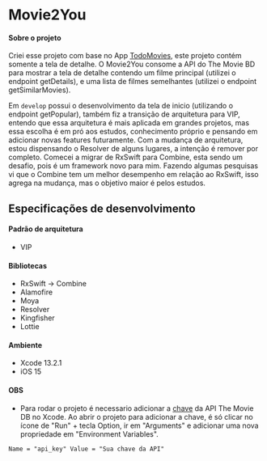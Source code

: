 # Movie2You

#### Sobre o projeto

Criei esse projeto com base no App [TodoMovies](https://apps.apple.com/br/app/todomovies-4/id792499896), este projeto contém somente a tela de detalhe. 
O Movie2You consome a API do The Movie BD para mostrar a tela de detalhe contendo um filme principal (utilizei o endpoint getDetails), e uma lista de filmes semelhantes (utilizei o endpoint getSimilarMovies).

Em ```develop``` possui o desenvolvimento da tela de inicio (utilizando o endpoint getPopular), também fiz a transição de arquitetura para VIP, entendo que essa arquitetura é mais aplicada em grandes projetos, mas essa escolha é em pró aos estudos, conhecimento próprio e pensando em adicionar novas features futuramente. 
Com a mudança de arquitetura, estou dispensando o Resolver de alguns lugares, a intenção é remover por completo.
Comecei a migrar de RxSwift para Combine, esta sendo um desafio, pois é um framework novo para mim. Fazendo algumas pesquisas vi que o Combine tem um melhor desempenho em relação ao RxSwift, isso agrega na mudança, mas o objetivo maior é pelos estudos.


## Especificações de desenvolvimento
#### Padrão de arquitetura
- VIP

#### Bibliotecas 
- RxSwift -> Combine
- Alamofire
- Moya
- Resolver
- Kingfisher
- Lottie

#### Ambiente 
- Xcode 13.2.1
- iOS 15

#### OBS
- Para rodar o projeto é necessario adicionar a [chave](https://www.themoviedb.org/settings/api) da API The Movie DB no Xcode. 
Ao abrir o projeto para adicionar a chave, é só clicar no ícone de "Run" + tecla Option, ir em "Arguments" e adicionar uma nova propriedade em "Environment Variables".

```
Name = "api_key" Value = "Sua chave da API" 
```
